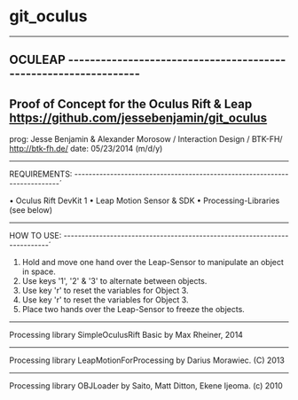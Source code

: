 git_oculus
==========
--------------------------------------------------------------------------
OCULEAP   ----------------------------------------------------------------
--------------------------------------------------------------------------
Proof of Concept for the Oculus Rift & Leap
https://github.com/jessebenjamin/git_oculus
--------------------------------------------------------------------------
prog:  Jesse Benjamin & Alexander Morosow / Interaction Design / BTK-FH/ http://btk-fh.de/
date:  05/23/2014 (m/d/y)

--------------------------------------------------------------------------
REQUIREMENTS:
--------------------------------------------------------------------------´

• Oculus Rift DevKit 1
• Leap Motion Sensor & SDK
• Processing-Libraries (see below)
  
--------------------------------------------------------------------------
HOW TO USE:
--------------------------------------------------------------------------´

1. Hold and move one hand over the Leap-Sensor to manipulate an object in space.
2. Use keys '1', '2' & '3' to alternate between objects.
3. Use key 'r' to reset the variables for Object 3.
4. Use key 'r' to reset the variables for Object 3.
5. Place two hands over the Leap-Sensor to freeze the objects.


----------------------------------------------------------------------------

Processing library SimpleOculusRift Basic by Max Rheiner, 2014

----------------------------------------------------------------------------

Processing library LeapMotionForProcessing by Darius Morawiec. (C) 2013

----------------------------------------------------------------------------

Processing library OBJLoader by Saito, Matt Ditton, Ekene Ijeoma. (c) 2010
